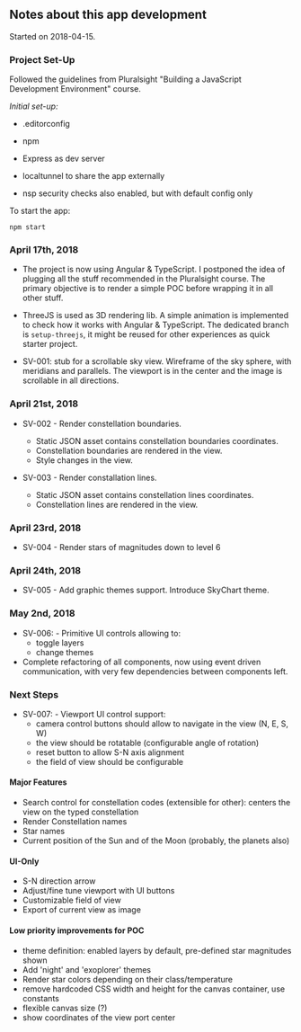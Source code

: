 ## Notes about this app development

Started on 2018-04-15.

### Project Set-Up

Followed the guidelines from Pluralsight "Building a JavaScript Development Environment" course.

_Initial set-up:_

  * .editorconfig

  * npm

  * Express as dev server

  * localtunnel to share the app externally

  * nsp security checks also enabled, but with default config only

To start the app:

    npm start

### April 17th, 2018

* The project is now using Angular & TypeScript. I postponed the idea of plugging all the stuff recommended in the Pluralsight course. The primary objective is to render a simple POC before wrapping it in all other stuff.

* ThreeJS is used as 3D rendering lib. A simple animation is implemented to check how it works with Angular & TypeScript. The dedicated branch is `setup-threejs`, it might be reused for other experiences as quick starter project.

* SV-001: stub for a scrollable sky view. Wireframe of the sky sphere, with meridians and parallels. The viewport is in the center and the image is scrollable in all directions.

### April 21st, 2018

* SV-002 - Render constellation boundaries.
  * Static JSON asset contains constellation boundaries coordinates.
  * Constellation boundaries are rendered in the view.
  * Style changes in the view.

* SV-003 - Render constallation lines.
  * Static JSON asset contains constellation lines coordinates.
  * Constellation lines are rendered in the view.

### April 23rd, 2018

* SV-004 - Render stars of magnitudes down to level 6

### April 24th, 2018

* SV-005 - Add graphic themes support. Introduce SkyChart theme.

### May 2nd, 2018

* SV-006: - Primitive UI controls allowing to:
  * toggle layers
  * change themes
* Complete refactoring of all components, now using event driven communication, with very few dependencies between components left.

### Next Steps

* SV-007: - Viewport UI control support:
  * camera control buttons should allow to navigate in the view (N, E, S, W)
  * the view should be rotatable (configurable angle of rotation)
  * reset button to allow S-N axis alignment
  * the field of view should be configurable

#### Major Features

* Search control for constellation codes (extensible for other): centers the view on the typed constellation
* Render Constellation names
* Star names
* Current position of the Sun and of the Moon (probably, the planets also)

#### UI-Only

* S-N direction arrow
* Adjust/fine tune viewport with UI buttons
* Customizable field of view
* Export of current view as image

#### Low priority improvements for POC

* theme definition: enabled layers by default, pre-defined star magnitudes shown
* Add 'night' and 'exoplorer' themes
* Render star colors depending on their class/temperature
* remove hardcoded CSS width and height for the canvas container, use constants
* flexible canvas size (?)
* show coordinates of the view port center
